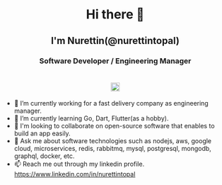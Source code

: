 <h1 align="center">Hi there 👋</h1>
<h2 align="center">I'm Nurettin(@nurettintopal)</h2>

<h3 align="center">Software Developer / Engineering Manager</h3>
<h1 align="center">
    <a href="https://twitter.com/nurettintopal" target="_blank"> 
    <img src= "https://img.shields.io/twitter/follow/nurettintopal?logo=twitter&style=for-the-badge" alt="nurettintopal" height=20> </img>
    </a>
</h1>


- 🔭 I’m currently working for a fast delivery company as engineering manager.
- 🌱 I’m currently learning Go, Dart, Flutter(as a hobby).
- 👯 I'm looking to collaborate on open-source software that enables to build an app easily.
- 💬 Ask me about software technologies such as nodejs, aws, google cloud, microservices, redis, rabbitmq, mysql, postgresql, mongodb, graphql, docker, etc.
- 📫 Reach me out through my linkedin profile. <a href="https://www.linkedin.com/in/nurettintopal" target="_blank"> https://www.linkedin.com/in/nurettintopal </a>
